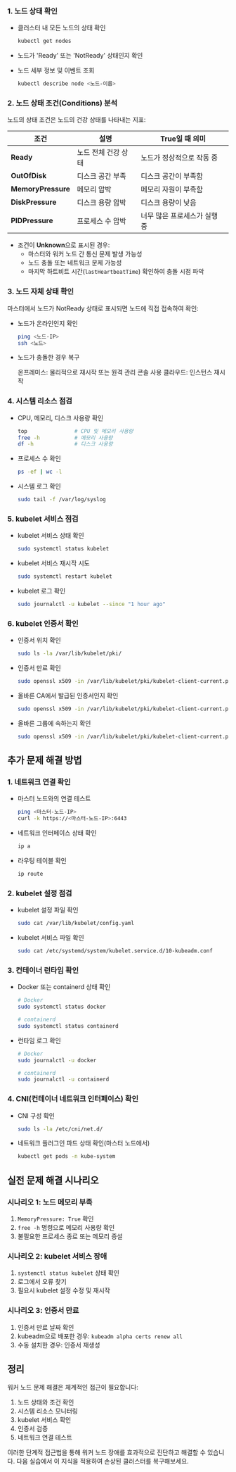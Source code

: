 ### 1. 노드 상태 확인

- 클러스터 내 모든 노드의 상태 확인
    
    ```bash
    kubectl get nodes
    ```
    
- 노드가 'Ready' 또는 'NotReady' 상태인지 확인
- 노드 세부 정보 및 이벤트 조회
    
    ```bash
    kubectl describe node <노드-이름>
    ```
    

### 2. 노드 상태 조건(Conditions) 분석

노드의 상태 조건은 노드의 건강 상태를 나타내는 지표:

|조건|설명|True일 때 의미|
|---|---|---|
|**Ready**|노드 전체 건강 상태|노드가 정상적으로 작동 중|
|**OutOfDisk**|디스크 공간 부족|디스크 공간이 부족함|
|**MemoryPressure**|메모리 압박|메모리 자원이 부족함|
|**DiskPressure**|디스크 용량 압박|디스크 용량이 낮음|
|**PIDPressure**|프로세스 수 압박|너무 많은 프로세스가 실행 중|

- 조건이 **Unknown**으로 표시된 경우:
    - 마스터와 워커 노드 간 통신 문제 발생 가능성
    - 노드 충돌 또는 네트워크 문제 가능성
    - 마지막 하트비트 시간(`lastHeartbeatTime`) 확인하여 충돌 시점 파악

### 3. 노드 자체 상태 확인

마스터에서 노드가 NotReady 상태로 표시되면 노드에 직접 접속하여 확인:

- 노드가 온라인인지 확인
    
    ```bash
    ping <노드-IP>
    ssh <노드>
    ```
    
- 노드가 충돌한 경우 복구

    온프레미스: 물리적으로 재시작 또는 원격 관리 콘솔 사용
    클라우드: 인스턴스 재시작

### 4. 시스템 리소스 점검

- CPU, 메모리, 디스크 사용량 확인
    
    ```bash
    top               # CPU 및 메모리 사용량
    free -h           # 메모리 사용량
    df -h             # 디스크 사용량
    ```
    
- 프로세스 수 확인
    
    ```bash
    ps -ef | wc -l
    ```
    
- 시스템 로그 확인
    
    ```bash
    sudo tail -f /var/log/syslog
    ```
    

### 5. kubelet 서비스 점검

- kubelet 서비스 상태 확인
    
    ```bash
    sudo systemctl status kubelet
    ```
    
- kubelet 서비스 재시작 시도
    
    ```bash
    sudo systemctl restart kubelet
    ```
    
- kubelet 로그 확인
    
    ```bash
    sudo journalctl -u kubelet --since "1 hour ago"
    ```
    

### 6. kubelet 인증서 확인

- 인증서 위치 확인
    
    ```bash
    sudo ls -la /var/lib/kubelet/pki/
    ```
    
- 인증서 만료 확인
    
    ```bash
    sudo openssl x509 -in /var/lib/kubelet/pki/kubelet-client-current.pem -text -noout | grep "Not After"
    ```
    
- 올바른 CA에서 발급된 인증서인지 확인
    
    ```bash
    sudo openssl x509 -in /var/lib/kubelet/pki/kubelet-client-current.pem -text -noout | grep "Issuer"
    ```
    
- 올바른 그룹에 속하는지 확인
    
    ```bash
    sudo openssl x509 -in /var/lib/kubelet/pki/kubelet-client-current.pem -text -noout | grep "Subject"
    ```
    

## 추가 문제 해결 방법

### 1. 네트워크 연결 확인

- 마스터 노드와의 연결 테스트
    
    ```bash
    ping <마스터-노드-IP>
    curl -k https://<마스터-노드-IP>:6443
    ```
    
- 네트워크 인터페이스 상태 확인
    
    ```bash
    ip a
    ```
    
- 라우팅 테이블 확인
    
    ```bash
    ip route
    ```
    

### 2. kubelet 설정 점검

- kubelet 설정 파일 확인
    
    ```bash
    sudo cat /var/lib/kubelet/config.yaml
    ```
    
- kubelet 서비스 파일 확인
    
    ```bash
    sudo cat /etc/systemd/system/kubelet.service.d/10-kubeadm.conf
    ```
    

### 3. 컨테이너 런타임 확인

- Docker 또는 containerd 상태 확인
    
    ```bash
    # Docker
    sudo systemctl status docker
    
    # containerd
    sudo systemctl status containerd
    ```
    
- 런타임 로그 확인
    
    ```bash
    # Docker
    sudo journalctl -u docker
    
    # containerd
    sudo journalctl -u containerd
    ```
    

### 4. CNI(컨테이너 네트워크 인터페이스) 확인

- CNI 구성 확인
    
    ```bash
    sudo ls -la /etc/cni/net.d/
    ```
    
- 네트워크 플러그인 파드 상태 확인(마스터 노드에서)
    
    ```bash
    kubectl get pods -n kube-system
    ```
    

## 실전 문제 해결 시나리오

### 시나리오 1: 노드 메모리 부족

1. `MemoryPressure: True` 확인
2. `free -h` 명령으로 메모리 사용량 확인
3. 불필요한 프로세스 종료 또는 메모리 증설

### 시나리오 2: kubelet 서비스 장애

1. `systemctl status kubelet` 상태 확인
2. 로그에서 오류 찾기
3. 필요시 kubelet 설정 수정 및 재시작

### 시나리오 3: 인증서 만료

1. 인증서 만료 날짜 확인
2. kubeadm으로 배포한 경우: `kubeadm alpha certs renew all`
3. 수동 설치한 경우: 인증서 재생성

## 정리

워커 노드 문제 해결은 체계적인 접근이 필요합니다:

1. 노드 상태와 조건 확인
2. 시스템 리소스 모니터링
3. kubelet 서비스 확인
4. 인증서 검증
5. 네트워크 연결 테스트

이러한 단계적 접근법을 통해 워커 노드 장애를 효과적으로 진단하고 해결할 수 있습니다. 다음 실습에서 이 지식을 적용하여 손상된 클러스터를 복구해보세요.